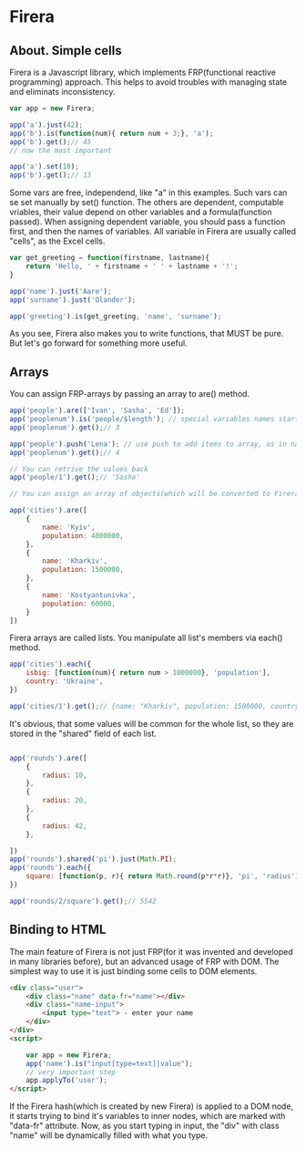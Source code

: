 Firera
=========
About. Simple cells
-------
Firera is a Javascript library, which implements FRP(functional reactive programming) approach.
This helps to avoid troubles with managing state and eliminats inconsistency.
```js
var app = new Firera;

app('a').just(42);
app('b').is(function(num){ return num + 3;}, 'a');
app('b').get();// 45
// now the most important

app('a').set(10);
app('b').get();// 13


```

Some vars are free, independend, like "a" in this examples. Such vars can se set manually by set() function. The others are dependent, computable vriables, their value depend on other variables and a formula(function passed).
When assigning dependent variable, you should pass a function first, and then the names of variables.
All variable in Firera are usually called "cells", as the Excel cells.

```js
var get_greeting = function(firstname, lastname){
    return 'Hello, ' + firstname + ' ' + lastname + '!';
}

app('name').just('Aare');
app('surname').just('Olander');

app('greeting').is(get_greeting, 'name', 'surname');

```
As you see, Firera also makes you to write functions, that MUST be pure.
But let's go forward for something more useful.

Arrays
------------
You can assign FRP-arrays by passing an array to are() method.

```js
app('people').are(['Ivan', 'Sasha', 'Ed']);
app('peoplenum').is('people/$length'); // special variables names start with "$"
app('peoplenum').get();// 3

app('people').push('Lena'); // use push to add items to array, as in native JS arrays
app('peoplenum').get();// 4

// You can retrive the values back
app('people/1').get();// 'Sasha'

// You can assign an array of objects(which will be converted to Firera objects)

app('cities').are([
    {
        name: 'Kyiv',
        population: 4000000,
    },
    {
        name: 'Kharkiv',
        population: 1500000,
    },
    {
        name: 'Kostyantunivka',
        population: 60000,
    }
])

```

Firera arrays are called lists. You manipulate all list's members via each() method.

```js
app('cities').each({
    isbig: [function(num){ return num > 1000000}, 'population'],
    country: 'Ukraine',
})

app('cities/1').get();// {name: "Kharkiv", population: 1500000, country: "Ukraine", isbig: true}

```

It's obvious, that some values will be common for the whole list, so they are stored in the "shared" field of each list.

```js

app('rounds').are([
    {
        radius: 10,
    },
    {
        radius: 20,
    },
    {
        radius: 42,
    },

])
app('rounds').shared('pi').just(Math.PI);
app('rounds').each({
    square: [function(p, r){ return Math.round(p*r*r)}, 'pi', 'radius'],
})

app('rounds/2/square').get();// 5542


```

Binding to HTML
--------
The main feature of Firera is not just FRP(for it was invented and developed in many libraries before), but an advanced usage of FRP with DOM.
The simplest way to use it is just binding some cells to DOM elements.
```html
<div class="user">
    <div class="name" data-fr="name"></div>
    <div class="name-input">
        <input type="text"> - enter your name
    </div>
</div>
<script>

    var app = new Firera;
    app('name').is("input[type=text]|value");
    // very important step
    app.applyTo('user');
</script>
```
If the Firera hash(which is created by new Firera) is applied to a DOM node, it starts trying to bind it's variables to inner nodes, which are marked with "data-fr" attribute.
Now, as you start typing in input, the "div" with class "name" will be dynamically filled with what you type.





